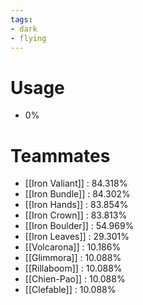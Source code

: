 ```yaml
---
tags:
- dark
- flying
---
```

# Usage
- 0%
# Teammates
- [[Iron Valiant]] : 84.318%
- [[Iron Bundle]] : 84.302%
- [[Iron Hands]] : 83.854%
- [[Iron Crown]] : 83.813%
- [[Iron Boulder]] : 54.969%
- [[Iron Leaves]] : 29.301%
- [[Volcarona]] : 10.186%
- [[Glimmora]] : 10.088%
- [[Rillaboom]] : 10.088%
- [[Chien-Pao]] : 10.088%
- [[Clefable]] : 10.088%